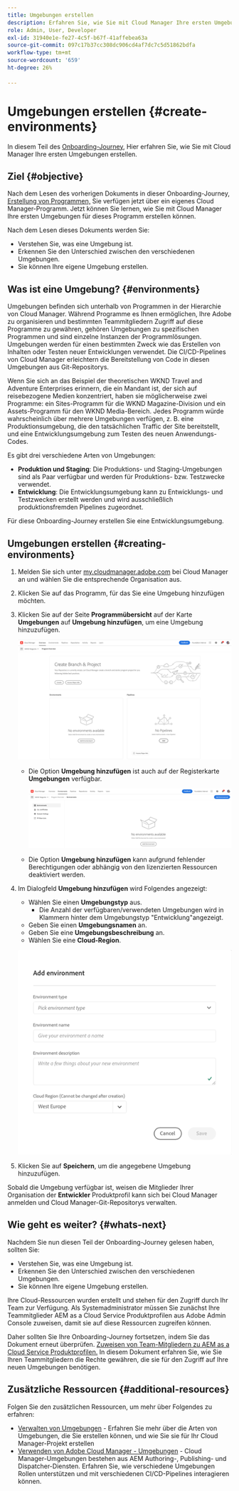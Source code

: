 ```yaml
---
title: Umgebungen erstellen
description: Erfahren Sie, wie Sie mit Cloud Manager Ihre ersten Umgebungen erstellen.
role: Admin, User, Developer
exl-id: 31940e1e-fe27-4c5f-b67f-41affebea63a
source-git-commit: 097c17b37cc308dc906cd4af7dc7c5d51862bdfa
workflow-type: tm+mt
source-wordcount: '659'
ht-degree: 26%

---
```


# Umgebungen erstellen {#create-environments}

In diesem Teil des [Onboarding-Journey,](overview.md) Hier erfahren Sie, wie Sie mit Cloud Manager Ihre ersten Umgebungen erstellen.

## Ziel {#objective}

Nach dem Lesen des vorherigen Dokuments in dieser Onboarding-Journey, [Erstellung von Programmen,](create-program.md) Sie verfügen jetzt über ein eigenes Cloud Manager-Programm. Jetzt können Sie lernen, wie Sie mit Cloud Manager Ihre ersten Umgebungen für dieses Programm erstellen können.

Nach dem Lesen dieses Dokuments werden Sie:

* Verstehen Sie, was eine Umgebung ist.
* Erkennen Sie den Unterschied zwischen den verschiedenen Umgebungen.
* Sie können Ihre eigene Umgebung erstellen.

## Was ist eine Umgebung? {#environments}

Umgebungen befinden sich unterhalb von Programmen in der Hierarchie von Cloud Manager. Während Programme es Ihnen ermöglichen, Ihre Adobe zu organisieren und bestimmten Teammitgliedern Zugriff auf diese Programme zu gewähren, gehören Umgebungen zu spezifischen Programmen und sind einzelne Instanzen der Programmlösungen. Umgebungen werden für einen bestimmten Zweck wie das Erstellen von Inhalten oder Testen neuer Entwicklungen verwendet. Die CI/CD-Pipelines von Cloud Manager erleichtern die Bereitstellung von Code in diesen Umgebungen aus Git-Repositorys.

Wenn Sie sich an das Beispiel der theoretischen WKND Travel and Adventure Enterprises erinnern, die ein Mandant ist, der sich auf reisebezogene Medien konzentriert, haben sie möglicherweise zwei Programme: ein Sites-Programm für die WKND Magazine-Division und ein Assets-Programm für den WKND Media-Bereich. Jedes Programm würde wahrscheinlich über mehrere Umgebungen verfügen, z. B. eine Produktionsumgebung, die den tatsächlichen Traffic der Site bereitstellt, und eine Entwicklungsumgebung zum Testen des neuen Anwendungs-Codes.

Es gibt drei verschiedene Arten von Umgebungen:

* **Produktion und Staging**: Die Produktions- und Staging-Umgebungen sind als Paar verfügbar und werden für Produktions- bzw. Testzwecke verwendet.
* **Entwicklung**: Die Entwicklungsumgebung kann zu Entwicklungs- und Testzwecken erstellt werden und wird ausschließlich produktionsfremden Pipelines zugeordnet.

Für diese Onboarding-Journey erstellen Sie eine Entwicklungsumgebung.

## Umgebungen erstellen {#creating-environments}

1. Melden Sie sich unter [my.cloudmanager.adobe.com](https://my.cloudmanager.adobe.com/) bei Cloud Manager an und wählen Sie die entsprechende Organisation aus.

1. Klicken Sie auf das Programm, für das Sie eine Umgebung hinzufügen möchten.

1. Klicken Sie auf der Seite **Programmübersicht** auf der Karte **Umgebungen** auf **Umgebung hinzufügen**, um eine Umgebung hinzuzufügen.

   ![Karte „Umgebung“](/help/implementing/cloud-manager/assets/no-environments.png)

   * Die Option **Umgebung hinzufügen** ist auch auf der Registerkarte **Umgebungen** verfügbar.

      ![Registerkarte Umgebungen](/help/implementing/cloud-manager/assets/environments-tab.png)

   * Die Option **Umgebung hinzufügen** kann aufgrund fehlender Berechtigungen oder abhängig von den lizenzierten Ressourcen deaktiviert werden.

1. Im Dialogfeld **Umgebung hinzufügen** wird Folgendes angezeigt:

   * Wählen Sie einen **Umgebungstyp** aus.
      * Die Anzahl der verfügbaren/verwendeten Umgebungen wird in Klammern hinter dem Umgebungstyp &quot;Entwicklung&quot;angezeigt.
   * Geben Sie einen **Umgebungsnamen** an.
   * Geben Sie eine **Umgebungsbeschreibung** an.
   * Wählen Sie eine **Cloud-Region**.

   ![Dialogfeld „Umgebung hinzufügen“](/help/implementing/cloud-manager/assets/add-environment2.png)

1. Klicken Sie auf **Speichern**, um die angegebene Umgebung hinzuzufügen.

Sobald die Umgebung verfügbar ist, weisen die Mitglieder Ihrer Organisation der **Entwickler** Produktprofil kann sich bei Cloud Manager anmelden und Cloud Manager-Git-Repositorys verwalten.

## Wie geht es weiter? {#whats-next}

Nachdem Sie nun diesen Teil der Onboarding-Journey gelesen haben, sollten Sie:

* Verstehen Sie, was eine Umgebung ist.
* Erkennen Sie den Unterschied zwischen den verschiedenen Umgebungen.
* Sie können Ihre eigene Umgebung erstellen.

Ihre Cloud-Ressourcen wurden erstellt und stehen für den Zugriff durch Ihr Team zur Verfügung. Als Systemadministrator müssen Sie zunächst Ihre Teammitglieder AEM as a Cloud Service Produktprofilen aus Adobe Admin Console zuweisen, damit sie auf diese Ressourcen zugreifen können.

Daher sollten Sie Ihre Onboarding-Journey fortsetzen, indem Sie das Dokument erneut überprüfen. [Zuweisen von Team-Mitgliedern zu AEM as a Cloud Service Produktprofilen.](assign-profiles-aem.md)  In diesem Dokument erfahren Sie, wie Sie Ihren Teammitgliedern die Rechte gewähren, die sie für den Zugriff auf Ihre neuen Umgebungen benötigen.

## Zusätzliche Ressourcen {#additional-resources}

Folgen Sie den zusätzlichen Ressourcen, um mehr über Folgendes zu erfahren:

* [Verwalten von Umgebungen](/help/implementing/cloud-manager/manage-environments.md) - Erfahren Sie mehr über die Arten von Umgebungen, die Sie erstellen können, und wie Sie sie für Ihr Cloud Manager-Projekt erstellen
* [Verwenden von Adobe Cloud Manager - Umgebungen](https://experienceleague.adobe.com/docs/experience-manager-learn/cloud-service/cloud-manager/environments.html?lang=de) - Cloud Manager-Umgebungen bestehen aus AEM Authoring-, Publishing- und Dispatcher-Diensten. Erfahren Sie, wie verschiedene Umgebungen Rollen unterstützen und mit verschiedenen CI/CD-Pipelines interagieren können.
